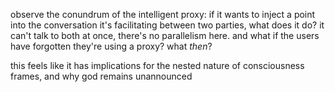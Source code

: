 observe the conundrum of the intelligent proxy: if it wants to inject a point into the conversation it's facilitating between two parties, what does it do? it can't talk to both at once, there's no parallelism here. and what if the users have forgotten they're using a proxy? what *then*?

this feels like it has implications for the nested nature of consciousness frames, and why god remains unannounced
